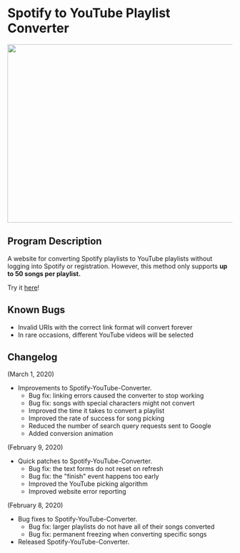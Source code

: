 # Spotify to YouTube Playlist Converter
<p align="center">
  <img width="800" height="400" src="https://i.imgur.com/imn7awQ.png">
</p>



## Program Description

A website for converting Spotify playlists to YouTube playlists without logging into Spotify or registration. However, this method only supports <b>up to 50 songs per playlist.</b>

Try it [here](https://ptjung.github.io/Spotify-Youtube-Converter)!

## Known Bugs

* Invalid URIs with the correct link format will convert forever
* In rare occasions, different YouTube videos will be selected

## Changelog

(March 1, 2020)
* Improvements to Spotify-YouTube-Converter.
  * Bug fix: linking errors caused the converter to stop working
  * Bug fix: songs with special characters might not convert
  * Improved the time it takes to convert a playlist
  * Improved the rate of success for song picking
  * Reduced the number of search query requests sent to Google
  * Added conversion animation

(February 9, 2020)
* Quick patches to Spotify-YouTube-Converter.
  * Bug fix: the text forms do not reset on refresh
  * Bug fix: the "finish" event happens too early
  * Improved the YouTube picking algorithm
  * Improved website error reporting

(February 8, 2020)
* Bug fixes to Spotify-YouTube-Converter.
  * Bug fix: larger playlists do not have all of their songs converted
  * Bug fix: permanent freezing when converting specific songs
* Released Spotify-YouTube-Converter.
